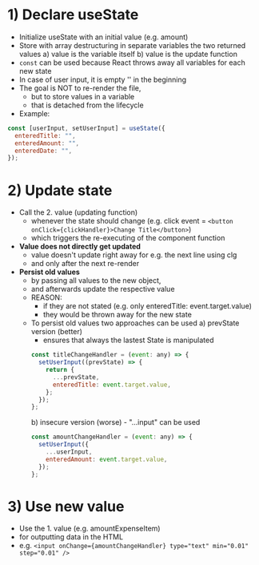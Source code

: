 # 1) Declare useState

- Initialize useState with an initial value (e.g. amount)
- Store with array destructuring in separate variables the two returned values
  a) value is the variable itself
  b) value is the update function
- `const` can be used because React throws away all variables for each new state
- In case of user input, it is empty '' in the beginning
- The goal is NOT to re-render the file,
  - but to store values in a variable
  - that is detached from the lifecycle
- Example:

```javascript
const [userInput, setUserInput] = useState({
  enteredTitle: "",
  enteredAmount: "",
  enteredDate: "",
});
```

# 2) Update state

- Call the 2. value (updating function)
  - whenever the state should change (e.g. click event = `<button onClick={clickHandler}>Change Title</button>`)
  - which triggers the re-executing of the component function
- **Value does not directly get updated**
  - value doesn't update right away for e.g. the next line using clg
  - and only after the next re-render
- **Persist old values**
  - by passing all values to the new object,
  - and afterwards update the respective value
  - REASON:
    - if they are not stated (e.g. only enteredTitle: event.target.value)
    - they would be thrown away for the new state
  - To persist old values two approaches can be used
    a) prevState version (better)
    - ensures that always the lastest State is manipulated
    ```javascript
    const titleChangeHandler = (event: any) => {
      setUserInput((prevState) => {
        return {
          ...prevState,
          enteredTitle: event.target.value,
        };
      });
    };
    ```
    b) insecure version (worse) - "...input" can be used
    ```javascript
    const amountChangeHandler = (event: any) => {
      setUserInput({
        ...userInput,
        enteredAmount: event.target.value,
      });
    };
    ```

# 3) Use new value

- Use the 1. value (e.g. amountExpenseItem)
- for outputting data in the HTML
- e.g. `<input onChange={amountChangeHandler} type="text" min="0.01" step="0.01" />`
